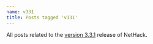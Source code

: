 ```yaml
---
name: v331
title: Posts tagged 'v331'
---
```

All posts related to the [version 3.3.1][version-331] release of NetHack.

[version-331]: {{site.baseurl}}/v331/release.html
